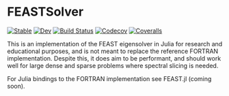 # FEASTSolver

[![Stable](https://img.shields.io/badge/docs-stable-blue.svg)](https://spacedome.github.io/FEASTSolver.jl/stable)
[![Dev](https://img.shields.io/badge/docs-dev-blue.svg)](https://spacedome.github.io/FEASTSolver.jl/dev)
[![Build Status](https://travis-ci.com/spacedome/FEASTSolver.jl.svg?branch=master)](https://travis-ci.com/spacedome/FEASTSolver.jl)
[![Codecov](https://codecov.io/gh/spacedome/FEASTSolver.jl/branch/master/graph/badge.svg)](https://codecov.io/gh/spacedome/FEASTSolver.jl)
[![Coveralls](https://coveralls.io/repos/github/spacedome/FEASTSolver.jl/badge.svg?branch=master)](https://coveralls.io/github/spacedome/FEASTSolver.jl?branch=master)


This is an implementation of the FEAST eigensolver in Julia for research and educational purposes, and is not meant to replace the reference FORTRAN implementation. 
Despite this, it does aim to be performant, and should work well for large dense and sparse problems where spectral slicing is needed.

For Julia bindings to the FORTRAN implementation see FEAST.jl (coming soon).
